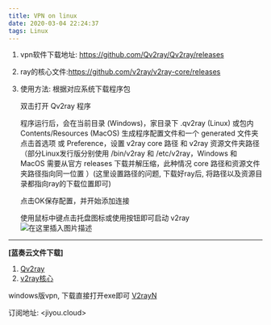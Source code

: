 ```yaml
---
title: VPN on linux
date: 2020-03-04 22:24:37
tags: Linux
---
```

1. vpn软件下载地址: <https://github.com/Qv2ray/Qv2ray/releases>
2. ray的核心文件:<https://github.com/v2ray/v2ray-core/releases>
3. 使用方法:
根据对应系统下载程序包

	双击打开 Qv2ray 程序

	程序运行后，会在当前目录 (Windows)，家目录下 .qv2ray (Linux) 或包内 Contents/Resources (MacOS) 生成程序配置文件和一个 generated 文件夹
点击首选项 或 Preference，设置 v2ray core 路径 和 v2ray 资源文件夹路径 （部分Linux发行版分别使用 /bin/v2ray 和 /etc/v2ray，Windows 和 MacOS 需要从官方 releases 下载并解压缩，此种情况 core 路径和资源文件夹路径指向同一位置 ）(这里设置路径的问题, 下载好ray后, 将路径以及资源目录都指向ray的下载位置即可)

	点击OK保存配置，并开始添加连接

	使用鼠标中键点击托盘图标或使用按钮即可启动 v2ray
	![在这里插入图片描述](https://img-blog.csdnimg.cn/20200227144838584.png)

---
**[蓝奏云文件下载]**
1. [Qv2ray](https://www.lanzous.com/i9q94sb)
2. [v2ray核心](https://www.lanzous.com/i9q93jg)

windows版vpn, 下载直接打开exe即可
[V2rayN](https://www.lanzous.com/i9q97lc)

订阅地址: <jiyou.cloud>
